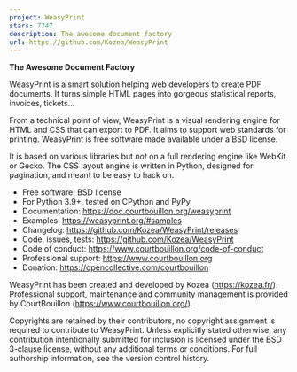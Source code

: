 ```yaml
---
project: WeasyPrint
stars: 7747
description: The awesome document factory
url: https://github.com/Kozea/WeasyPrint
---
```


**The Awesome Document Factory**

WeasyPrint is a smart solution helping web developers to create PDF documents. It turns simple HTML pages into gorgeous statistical reports, invoices, tickets…

From a technical point of view, WeasyPrint is a visual rendering engine for HTML and CSS that can export to PDF. It aims to support web standards for printing. WeasyPrint is free software made available under a BSD license.

It is based on various libraries but _not_ on a full rendering engine like WebKit or Gecko. The CSS layout engine is written in Python, designed for pagination, and meant to be easy to hack on.

-   Free software: BSD license
-   For Python 3.9+, tested on CPython and PyPy
-   Documentation: https://doc.courtbouillon.org/weasyprint
-   Examples: https://weasyprint.org/#samples
-   Changelog: https://github.com/Kozea/WeasyPrint/releases
-   Code, issues, tests: https://github.com/Kozea/WeasyPrint
-   Code of conduct: https://www.courtbouillon.org/code-of-conduct
-   Professional support: https://www.courtbouillon.org
-   Donation: https://opencollective.com/courtbouillon

WeasyPrint has been created and developed by Kozea (https://kozea.fr/). Professional support, maintenance and community management is provided by CourtBouillon (https://www.courtbouillon.org/).

Copyrights are retained by their contributors, no copyright assignment is required to contribute to WeasyPrint. Unless explicitly stated otherwise, any contribution intentionally submitted for inclusion is licensed under the BSD 3-clause license, without any additional terms or conditions. For full authorship information, see the version control history.
